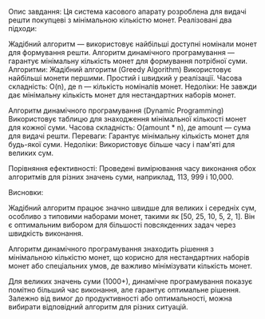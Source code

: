 Опис завдання:
Ця система касового апарату розроблена для видачі решти покупцеві з мінімальною кількістю монет. Реалізовані два підходи:

Жадібний алгоритм — використовує найбільші доступні номінали монет для формування решти.
Алгоритм динамічного програмування — гарантує мінімальну кількість монет для формування потрібної суми.
Алгоритми:
Жадібний алгоритм (Greedy Algorithm)
Використовує найбільші монети першими.
Простий і швидкий у реалізації.
Часова складність: O(n), де n — кількість номіналів монет.
Недоліки: Не завжди дає мінімальну кількість монет для нестандартних наборів монет.

Алгоритм динамічного програмування (Dynamic Programming)
Використовує таблицю для знаходження мінімальної кількості монет для кожної суми.
Часова складність: O(amount * n), де amount — сума для видачі решти.
Переваги: Гарантує мінімальну кількість монет для будь-якої суми.
Недоліки: Використовує більше часу і пам'яті для великих сум.

Порівняння ефективності:
Проведені вимірювання часу виконання обох алгоритмів для різних значень суми, наприклад, 113, 999 і 10,000.


Висновки:

Жадібний алгоритм працює значно швидше для великих і середніх сум, особливо з типовими наборами монет, такими як [50, 25, 10, 5, 2, 1]. Він є оптимальним вибором для більшості повсякденних задач через швидкість виконання.

Алгоритм динамічного програмування знаходить рішення з мінімальною кількістю монет, що корисно для нестандартних наборів монет або спеціальних умов, де важливо мінімізувати кількість монет.

Для великих значень суми (1000+), динамічне програмування показує помітно більший час виконання, але гарантує оптимальне рішення.
Залежно від вимог до продуктивності або оптимальності, можна вибирати відповідний алгоритм для різних ситуацій.